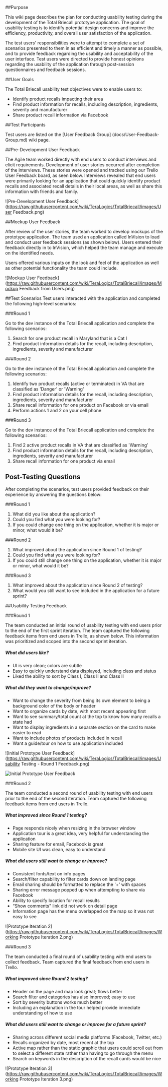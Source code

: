 ##Purpose

This wiki page describes the plan for conducting usability testing during the development of the Total Briecall prototype application. The goal of usability testing is to identify potential design concerns and improve the efficiency, productivity, and overall user satisfaction of the application.

The test users' responsibilities were to attempt to complete a set of scenarios presented to them in as efficient and timely a manner as possible, and to provide feedback regarding the usability and acceptability of the user interface.  Test users were directed to provide honest opinions regarding the usability of the application through post-session questionnaires and feedback sessions.

##User Goals

The Total Briecall usability test objectives were to enable users to:
 - Identify product recalls impacting their area 
 - Find product information for recalls, including description, ingredients, severity and manufacturer 
 - Share product recall information via Facebook

##Test Participants

Test users are listed on the [User Feedback Group] (docs/User-Feedback-Group.md) wiki page.

##Pre-Development User Feedback

The Agile team worked directly with end users to conduct interviews and elicit requirements. Development of user stories occurred after completion of the interviews. These stories were opened and tracked using our Trello User Feedback board, as seen below. Interviews revealed that end users were primarily looking for an application that could quickly identify product recalls and associated recall details in their local areas, as well as share this information with friends and family. 

![Pre-Development User Feedback](https://raw.githubusercontent.com/wiki/TeraLogics/TotalBriecall/images/User Feedback.png)

##Mockup User Feedback

After review of the user stories, the team worked to develop mockups of the prototype application. The team used an application called InVision to load and conduct user feedback sessions (as shown below). Users entered their feedback directly in to InVision, which helped the team manage and execute on the identified needs. 

Users offered various inputs on the look and feel of the application as well as other potential functionality the team could include.

![Mockup User Feedback](https://raw.githubusercontent.com/wiki/TeraLogics/TotalBriecall/images/Mockup Feedback from Users.png)

##Test Scenarios
Test users interacted with the application and completed the following high-level scenarios:

###Round 1

Go to the dev instance of the Total Briecall application and complete the following scenarios:

 1. Search for one product recall in Maryland that is a Cat I 
 1. Find product information details for the recall, including description, ingredients, severity and manufacturer 

###Round 2

Go to the dev instance of the Total Briecall application and complete the following scenarios:

 1. Identify two product recalls (active or terminated) in VA that are classified as 'Danger' or 'Warning'
 1. Find product information details for the recall, including description, ingredients, severity and manufacturer 
 1. Share recall information for one product on Facebook or via email
 1. Perform actions 1 and 2 on your cell phone

###Round 3

Go to the dev instance of the Total Briecall application and complete the following scenarios:

 1. Find 2 active product recalls in VA that are classified as 'Warning'
 1. Find product information details for the recall, including description, ingredients, severity and manufacturer 
 1. Share recall information for one product via email

## Post-Testing Questions

After completing the scenarios, test users provided feedback on their experience by answering the questions below:

###Round 1

 1. What did you like about the application? 
 1. Could you find what you were looking for?
 1. If you could change one thing on the application, whether it is major or minor, what would it be? 

###Round 2

 1. What improved about the application since Round 1 of testing? 
 1. Could you find what you were looking for?
 1. If you could still change one thing on the application, whether it is major or minor, what would it be? 

###Round 3

 1. What improved about the application since Round 2 of testing? 
 1. What would you still want to see included in the application for a future sprint?

##Usability Testing Feedback

###Round 1

The team conducted an initial round of usability testing with end users prior to the end of the first sprint iteration. The team captured the following feedback items from end users in Trello, as shown below.  This information was prioritized and scoped into the second sprint iteration.

##### What did users like?
- UI is very clean; colors are subtle
- Easy to quickly understand data displayed, including class and status 
- Liked the ability to sort by Class I, Class II and Class II

##### What did they want to change/improve?
- Want to change the severity from being its own element to being a background color of the body or header
- Want to organize cards by date, with most recent appearing first
- Want to see summary/total count at the top to know how many recalls a state had
- Want to display ingredients in a separate section on the card to make easier to read 
- Want to include photos of products included in recall 
- Want a guide/tour on how to use application included

![Initial Prototype User Feedback](https://raw.githubusercontent.com/wiki/TeraLogics/TotalBriecall/images/Usability Testing - Round 1 Feedback.png)

![Initial Prototype User Feedback](https://raw.githubusercontent.com/wiki/TeraLogics/TotalBriecall/images/mobile-usability-test.png)

###Round 2

The team conducted a second round of usability testing with end users prior to the end of the second iteration. Team captured the following feedback items from end users in Trello.

##### What improved since Round 1 testing?
- Page responds nicely when resizing in the browser window
- Application tour is a great idea, very helpful for understanding the application 
- Sharing feature for email, Facebook is great
- Mobile site UI was clean, easy to understand

##### What did users still want to change or improve?
- Consistent fonts/text on info pages
- Search/filter capability to filter cards down on landing page
- Email sharing should be formatted to replace the '+' with spaces
- Sharing error message popped up when attempting to share via Facebook
- Ability to specify location for recall results
- “Show comments" link did not work on detail page
- Information page has the menu overlapped on the map so it was not easy to see

![Prototype Iteration 2](https://raw.githubusercontent.com/wiki/TeraLogics/TotalBriecall/images/Working Prototype Iteration 2.png)

###Round 3

The team conducted a final round of usability testing with end users to collect feedback. Team captured the final feedback from end users in Trello.

##### What improved since Round 2 testing?
- Header on the page and map look great; flows better
- Search filter and categories has also improved; easy to use
- Sort by severity buttons works much better
- Including an explanation in the tour helped provide immediate understanding of how to use


##### What did users still want to change or improve for a future sprint?
- Sharing across different social media platforms (Facebook, Twitter, etc.)
- Recalls organized by date, most recent at the top
- Active map rather than the static graphic that users could scroll out from to select a different state rather than having to go through the menu
- Search on keywords in the description of the recall cards would be nice


![Prototype Iteration 3](https://raw.githubusercontent.com/wiki/TeraLogics/TotalBriecall/images/Working Prototype Iteration 3.png)

